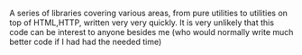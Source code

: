 A series of libraries covering various areas, from pure utilities to utilities on top of HTML,HTTP, written very very quickly.
It is very unlikely that this code can be interest to anyone besides me (who would normally write much better code if I had had the needed time) 
